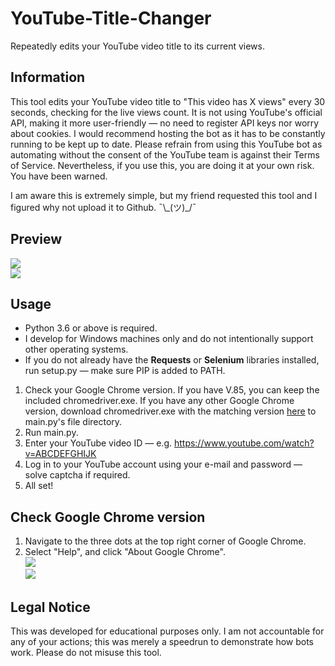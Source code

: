 # YouTube-Title-Changer
Repeatedly edits your YouTube video title to its current views.

## Information
This tool edits your YouTube video title to "This video has X views" every 30 seconds, checking for the live views count. It is not using YouTube's official API, making it more user-friendly — no need to register API keys nor worry about cookies. I would recommend hosting the bot as it has to be constantly running to be kept up to date. Please refrain from using this YouTube bot as automating without the consent of the YouTube team is against their Terms of Service. Nevertheless, if you use this, you are doing it at your own risk. You have been warned.

I am aware this is extremely simple, but my friend requested this tool and I figured why not upload it to Github. ¯\\\_(ツ)\_/¯

## Preview
![](https://i.imgur.com/xK5rlQT.png)<br>
![](https://i.imgur.com/QXotaec.png)

## Usage
- Python 3.6 or above is required.
- I develop for Windows machines only and do not intentionally support other operating systems.
- If you do not already have the **Requests** or **Selenium** libraries installed, run setup.py — make sure PIP is added to PATH.
1. Check your Google Chrome version. If you have V.85, you can keep the included chromedriver.exe. If you have any other Google Chrome version, download chromedriver.exe with the matching version [here](https://chromedriver.chromium.org/downloads) to main.py's file directory.
2. Run main.py.
3. Enter your YouTube video ID — e.g. https://www.youtube.com/watch?v=ABCDEFGHIJK
4. Log in to your YouTube account using your e-mail and password — solve captcha if required.
4. All set!

## Check Google Chrome version
1. Navigate to the three dots at the top right corner of Google Chrome.
2. Select "Help", and click "About Google Chrome".<br>
![](https://i.imgur.com/PiL1MEy.png)<br>
![](https://i.imgur.com/aluXidt.png)

## Legal Notice
This was developed for educational purposes only. I am not accountable for any of your actions; this was merely a speedrun to demonstrate how bots work. Please do not misuse this tool.
